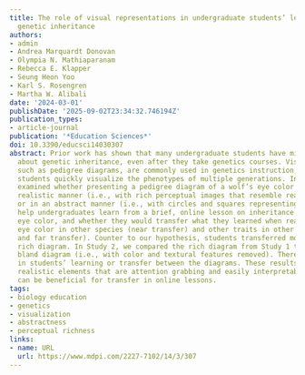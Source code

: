 ```yaml
---
title: The role of visual representations in undergraduate students’ learning about
  genetic inheritance
authors:
- admin
- Andrea Marquardt Donovan
- Olympia N. Mathiaparanam
- Rebecca E. Klapper
- Seung Heon Yoo
- Karl S. Rosengren
- Martha W. Alibali
date: '2024-03-01'
publishDate: '2025-09-02T23:34:32.746194Z'
publication_types:
- article-journal
publication: '*Education Sciences*'
doi: 10.3390/educsci14030307
abstract: Prior work has shown that many undergraduate students have misconceptions
  about genetic inheritance, even after they take genetics courses. Visual representations,
  such as pedigree diagrams, are commonly used in genetics instruction, and they help
  students quickly visualize the phenotypes of multiple generations. In Study 1, we
  examined whether presenting a pedigree diagram of a wolf’s eye color in a rich and
  realistic manner (i.e., with rich perceptual images that resemble real animals)
  or in an abstract manner (i.e., with circles and squares representing animals) would
  help undergraduates learn from a brief, online lesson on inheritance of the wolf’s
  eye color, and whether they would transfer what they learned when reasoning about
  eye color in other species (near transfer) and other traits in other species (mid-
  and far transfer). Counter to our hypothesis, students transferred more with the
  rich diagram. In Study 2, we compared the rich diagram from Study 1 to a perceptually
  bland diagram (i.e., with color and textural features removed). There were no differences
  in students’ learning or transfer between the diagrams. These results suggest that
  realistic elements that are attention grabbing and easily interpretable by students
  can be beneficial for transfer in online lessons.
tags:
- biology education
- genetics
- visualization
- abstractness
- perceptual richness
links:
- name: URL
  url: https://www.mdpi.com/2227-7102/14/3/307
---
```

